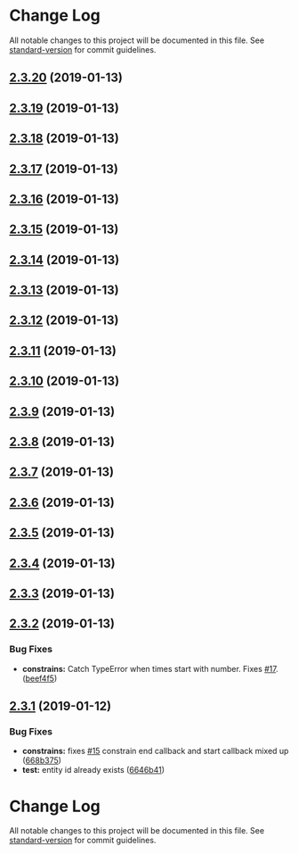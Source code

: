 # Change Log

All notable changes to this project will be documented in this file. See [standard-version](https://github.com/conventional-changelog/standard-version) for commit guidelines.

<a name="2.3.20"></a>
## [2.3.20](https://gitlab.danielha.tk/HA/appdaemon-motion-lights/compare/v2.3.3...v2.3.20) (2019-01-13)



<a name="2.3.19"></a>
## [2.3.19](https://gitlab.danielha.tk/HA/appdaemon-motion-lights/compare/v2.3.3...v2.3.19) (2019-01-13)



<a name="2.3.18"></a>
## [2.3.18](https://gitlab.danielha.tk/HA/appdaemon-motion-lights/compare/v2.3.3...v2.3.18) (2019-01-13)



<a name="2.3.17"></a>
## [2.3.17](https://gitlab.danielha.tk/HA/appdaemon-motion-lights/compare/v2.3.3...v2.3.17) (2019-01-13)



<a name="2.3.16"></a>
## [2.3.16](https://gitlab.danielha.tk/HA/appdaemon-motion-lights/compare/v2.3.2...v2.3.16) (2019-01-13)



<a name="2.3.15"></a>
## [2.3.15](https://gitlab.danielha.tk/HA/appdaemon-motion-lights/compare/v2.3.2...v2.3.15) (2019-01-13)



<a name="2.3.14"></a>
## [2.3.14](https://gitlab.danielha.tk/HA/appdaemon-motion-lights/compare/v2.3.2...v2.3.14) (2019-01-13)



<a name="2.3.13"></a>
## [2.3.13](https://gitlab.danielha.tk/HA/appdaemon-motion-lights/compare/v2.3.2...v2.3.13) (2019-01-13)



<a name="2.3.12"></a>
## [2.3.12](https://gitlab.danielha.tk/HA/appdaemon-motion-lights/compare/v2.3.2...v2.3.12) (2019-01-13)



<a name="2.3.11"></a>
## [2.3.11](https://gitlab.danielha.tk/HA/appdaemon-motion-lights/compare/v2.3.2...v2.3.11) (2019-01-13)



<a name="2.3.10"></a>
## [2.3.10](https://gitlab.danielha.tk/HA/appdaemon-motion-lights/compare/v2.3.2...v2.3.10) (2019-01-13)



<a name="2.3.9"></a>
## [2.3.9](https://gitlab.danielha.tk/HA/appdaemon-motion-lights/compare/v2.3.2...v2.3.9) (2019-01-13)



<a name="2.3.8"></a>
## [2.3.8](https://gitlab.danielha.tk/HA/appdaemon-motion-lights/compare/v2.3.2...v2.3.8) (2019-01-13)



<a name="2.3.7"></a>
## [2.3.7](https://gitlab.danielha.tk/HA/appdaemon-motion-lights/compare/v2.3.2...v2.3.7) (2019-01-13)



<a name="2.3.6"></a>
## [2.3.6](https://gitlab.danielha.tk/HA/appdaemon-motion-lights/compare/v2.3.2...v2.3.6) (2019-01-13)



<a name="2.3.5"></a>
## [2.3.5](https://gitlab.danielha.tk/HA/appdaemon-motion-lights/compare/v2.3.2...v2.3.5) (2019-01-13)



<a name="2.3.4"></a>
## [2.3.4](https://gitlab.danielha.tk/HA/appdaemon-motion-lights/compare/v2.3.2...v2.3.4) (2019-01-13)



<a name="2.3.3"></a>
## [2.3.3](https://gitlab.danielha.tk/HA/appdaemon-motion-lights/compare/v2.3.2...v2.3.3) (2019-01-13)



<a name="2.3.2"></a>
## [2.3.2](https://gitlab.danielha.tk/HA/appdaemon-motion-lights/compare/v2.3.1...v2.3.2) (2019-01-13)


### Bug Fixes

* **constrains:** Catch TypeError when times start with number. Fixes [#17](https://gitlab.danielha.tk/HA/appdaemon-motion-lights/issues/17). ([beef4f5](https://gitlab.danielha.tk/HA/appdaemon-motion-lights/commit/beef4f5))



<a name="2.3.1"></a>
## [2.3.1](https://gitlab.danielha.tk/HA/appdaemon-motion-lights/compare/v2.3.0...v2.3.1) (2019-01-12)


### Bug Fixes

* **constrains:** fixes [#15](https://gitlab.danielha.tk/HA/appdaemon-motion-lights/issues/15) constrain end callback and start callback mixed up ([668b375](https://gitlab.danielha.tk/HA/appdaemon-motion-lights/commit/668b375))
* **test:** entity id already exists ([6646b41](https://gitlab.danielha.tk/HA/appdaemon-motion-lights/commit/6646b41))



# Change Log

All notable changes to this project will be documented in this file. See [standard-version](https://github.com/conventional-changelog/standard-version) for commit guidelines.

